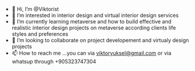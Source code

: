 - 👋 Hi, I’m @Viktorist
- 👀 I’m interested in interior design and virtual interior design services
- 🌱 I’m currently learning metaverse and how to build effective and realistic interior design projects on metaverse according clients life styles and preferences
- 💞️ I’m looking to collaborate on project developement and virtualy design projects
- 📫 How to reach me ...you can via viktoryuksel@gmail.com or via whatsup through +905323747304

<!---
Viktorist/Viktorist is a ✨ special ✨ repository because its `README.md` (this file) appears on your GitHub profile.
You can click the Preview link to take a look at your changes.
--->
